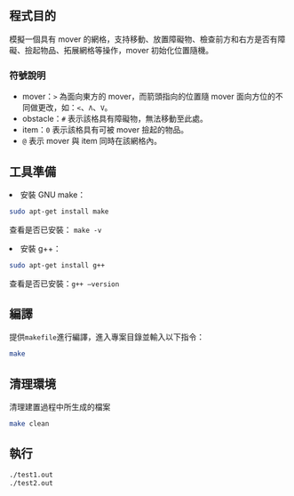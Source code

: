 ## 程式目的
模擬一個具有 mover 的網格，支持移動、放置障礙物、檢查前方和右方是否有障礙、撿起物品、拓展網格等操作，mover 初始化位置隨機。

### 符號說明
* mover：`>` 為面向東方的 mover，而箭頭指向的位置隨 mover 面向方位的不同做更改，如：`<`、`Λ`、`V`。
* obstacle：`#` 表示該格具有障礙物，無法移動至此處。
* item：`0` 表示該格具有可被 mover 撿起的物品。
* `@` 表示 mover 與 item 同時在該網格內。

## 工具準備
<li>安裝 GNU make：</li>

```bash
sudo apt-get install make
```
查看是否已安裝： ```make -v```

<li>安裝 g++：</li>

```bash
sudo apt-get install g++
```
查看是否已安裝：```g++ –version```

## 編譯
提供`makefile`進行編譯，進入專案目錄並輸入以下指令：
```bash
make
```

## 清理環境
清理建置過程中所生成的檔案
```bash
make clean
```

## 執行

```bash
./test1.out
./test2.out
```
